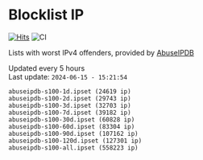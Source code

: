 # Blocklist IP

[![Hits](https://hits.seeyoufarm.com/api/count/incr/badge.svg?url=https%3A%2F%2Fgithub.com%2Fborestad%2Fblocklist-ip%2F&count_bg=%2379C83D&title_bg=%23555555&icon=&icon_color=%23E7E7E7&title=hits&edge_flat=false)](https://hits.seeyoufarm.com)  ![CI](https://img.shields.io/github/workflow/status/borestad/blocklist-ip/CI?style=flat-square)

Lists with worst IPv4 offenders, provided by [AbuseIPDB](https://www.abuseipdb.com/)

<!-- FOOTER-PLACEHOLDER -->
Updated every 5 hours<br>
Last update: `2024-06-15 - 15:21:54`
```
abuseipdb-s100-1d.ipset (24619 ip)
abuseipdb-s100-2d.ipset (29743 ip)
abuseipdb-s100-3d.ipset (32703 ip)
abuseipdb-s100-7d.ipset (39182 ip)
abuseipdb-s100-30d.ipset (60828 ip)
abuseipdb-s100-60d.ipset (83304 ip)
abuseipdb-s100-90d.ipset (107162 ip)
abuseipdb-s100-120d.ipset (127301 ip)
abuseipdb-s100-all.ipset (558223 ip)
```
